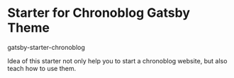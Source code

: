 # Starter for Chronoblog Gatsby Theme

gatsby-starter-chronoblog

Idea of this starter not only help you to start a chronoblog website, but also teach how to use them.
